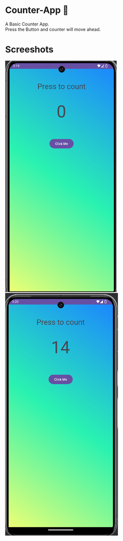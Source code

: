 # Counter-App 🔢
A Basic Counter App.\
Press the Button and counter will move ahead.


# Screeshots

![Screencshot 1](CounterAppScreenshots/ss1.png)
![Screencshot 2](CounterAppScreenshots/ss2.png)